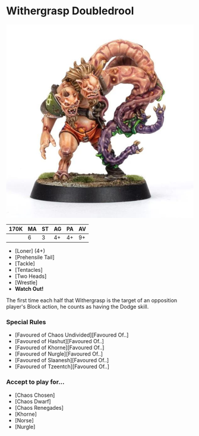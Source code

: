 # Withergrasp Doubledrool

![](../media/starplayers/WithergraspDoubledrool1.jpg)

| 170K  | MA | ST | AG | PA | AV |
| --- | --- | --- | --- | --- | --- |
| | 6 | 3 | 4+ | 4+ | 9+ |

* [Loner] (4+)
* [Prehensile Tail]
* [Tackle]
* [Tentacles]
* [Two Heads]
* [Wrestle]
* **Watch Out!**

The first time each half that Withergrasp is the target of an opposition player's Block action, he counts as having the Dodge skill.

### Special Rules
* [Favoured of Chaos Undivided][Favoured Of..]
* [Favoured of Hashut][Favoured Of..]
* [Favoured of Khorne][Favoured Of..]
* [Favoured of Nurgle][Favoured Of..]
* [Favoured of Slaanesh][Favoured Of..]
* [Favoured of Tzeentch][Favoured Of..]

### Accept to play for...
* [Chaos Chosen]
* [Chaos Dwarf]
* [Chaos Renegades]
* [Khorne]
* [Norse]
* [Nurgle]
